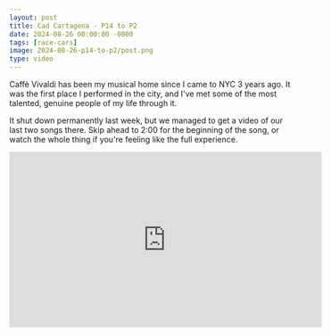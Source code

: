 ```yaml
---
layout: post
title: Cad Cartagena - P14 to P2
date: 2024-08-26 00:00:00 -0000
tags: [race-cars]
image: 2024-08-26-p14-to-p2/post.png
type: video
---
```

Caffè Vivaldi has been my musical home since I came to NYC 3 years ago. It was the first place I performed in the city, 
and I've met some of the most talented, genuine people of my life through it. 

It shut down permanently last week, but we managed to get a video of our last two songs there. Skip ahead to 2:00 for the 
beginning of the song, or watch the whole thing if you're feeling like the full experience.

<div class="iframe-wrapper">
<iframe width="560" height="315" src="https://www.youtube.com/embed/OgwoqnDTQao?si=B4OuLr1jSqzMi4jJ" title="YouTube video player" frameborder="0" allow="accelerometer; autoplay; clipboard-write; encrypted-media; gyroscope; picture-in-picture; web-share" referrerpolicy="strict-origin-when-cross-origin" allowfullscreen></iframe>
</div>

[youtube]: https://www.youtube.com/watch?v=OgwoqnDTQao